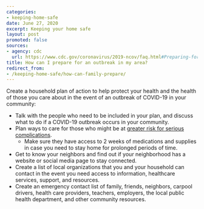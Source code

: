 ```yaml
---
categories:
- keeping-home-safe
date: June 27, 2020
excerpt: Keeping your home safe
layout: post
promoted: false
sources:
- agency: cdc
  url: https://www.cdc.gov/coronavirus/2019-ncov/faq.html#Preparing-for-an-Outbreak
title: How can I prepare for an outbreak in my area?
redirect_from:
- /keeping-home-safe/how-can-family-prepare/
---
```


Create a household plan of action to help protect your health and the health of those you care about in the event of an outbreak of COVID-19 in your community:

- Talk with the people who need to be included in your plan, and discuss what to do if a COVID-19 outbreak occurs in your community.
- Plan ways to care for those who might be at [greater risk for serious complications](https://www.cdc.gov/coronavirus/2019-ncov/need-extra-precautions/index.html).
  - Make sure they have access to 2 weeks of medications and supplies in case you need to stay home for prolonged periods of time.
- Get to know your neighbors and find out if your neighborhood has a website or social media page to stay connected.
- Create a list of local organizations that you and your household can contact in the event you need access to information, healthcare services, support, and resources.
- Create an emergency contact list of family, friends, neighbors, carpool drivers, health care providers, teachers, employers, the local public health department, and other community resources.
